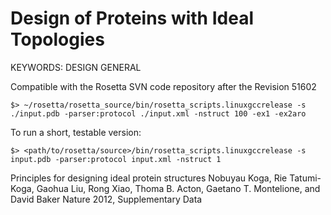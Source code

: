 Design of Proteins with Ideal Topologies
========================================

KEYWORDS: DESIGN GENERAL

Compatible with the Rosetta SVN code repository after the Revision 51602

    $> ~/rosetta/rosetta_source/bin/rosetta_scripts.linuxgccrelease -s ./input.pdb -parser:protocol ./input.xml -nstruct 100 -ex1 -ex2aro

To run a short, testable version:
    
    $> <path/to/rosetta/source>/bin/rosetta_scripts.linuxgccrelease -s input.pdb -parser:protocol input.xml -nstruct 1

Principles for designing ideal protein structures Nobuyau Koga, Rie 
Tatumi-Koga, Gaohua Liu, Rong Xiao, Thoma B. Acton, Gaetano T. Montelione, and 
David Baker Nature 2012, Supplementary Data 


